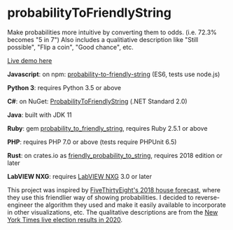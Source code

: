 # probabilityToFriendlyString

Make probabilities more intuitive by converting them to odds. (i.e. 72.3% becomes "5 in 7")  Also includes a qualitiative description like "Still possible", "Flip a coin", "Good chance", etc.

[Live demo here](https://gregstoll.github.io/probabilityToFriendlyString/)

**Javascript**: on npm: [probability-to-friendly-string](https://www.npmjs.com/package/probability-to-friendly-string) (ES6, tests use node.js)

**Python 3**: requires Python 3.5 or above

**C#**: on NuGet: [ProbabilityToFriendlyString](https://www.nuget.org/packages/ProbabilityToFriendlyString/) (.NET Standard 2.0)

**Java**: built with JDK 11

**Ruby**: gem [probability_to_friendly_string](https://rubygems.org/gems/probability_to_friendly_string), requires Ruby 2.5.1 or above

**PHP**: requires PHP 7.0 or above (tests require PHPUnit 6.5)

**Rust**: on crates.io as [friendly_probability_to_string](https://crates.io/crates/probability_to_friendly_string), requires 2018 edition or later

**LabVIEW NXG**: requires [LabVIEW NXG](https://ni.com/labview) 3.0 or later

This project was inspired by [FiveThirtyEight's 2018 house forecast](https://projects.fivethirtyeight.com/2018-midterm-election-forecast/house/), where they use this friendlier way of showing probabilities.  I decided to reverse-engineer the algorithm they used and make it easily available to incorporate in other visualizations, etc.  The qualitative descriptions are from the [New York Times live election results in 2020](https://www.nytimes.com/interactive/2020/02/03/us/elections/results-iowa-caucus-live-forecast.html).
